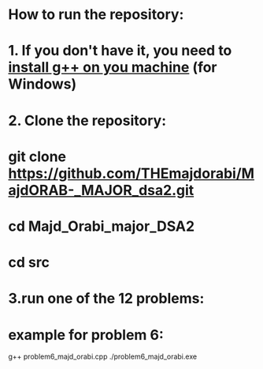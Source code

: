 # How to run the repository:

# 1. If you don't have it, you need to [install g++ on you machine](https://www.freecodecamp.org/news/how-to-install-c-and-cpp-compiler-on-windows/) (for Windows)

# 2. Clone the repository:

# git clone https://github.com/THEmajdorabi/MajdORAB-_MAJOR_dsa2.git
# cd Majd_Orabi_major_DSA2
# cd src

# 3.run one of the 12 problems:

  # example for problem 6:
g++ problem6_majd_orabi.cpp 
./problem6_majd_orabi.exe

